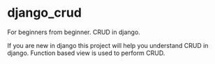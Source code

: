 # django_crud
For beginners from beginner. CRUD in django.

If you are new in django this project will help you understand CRUD in django. Function based view is used to perform CRUD.
